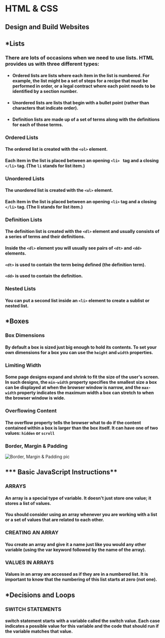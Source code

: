 # HTML & CSS 
## Design and Build Websites 

## ***Lists**

### There are lots of occasions when we need to use lists. HTML provides us with three different types:

- #### Ordered lists are lists where each item in the list is numbered. For example, the list might be a set of steps for a recipe that must be performed in order, or a legal contract where each point needs to be identified by a section number.
- #### Unordered lists are lists that begin with a bullet point (rather than characters that indicate order).
- #### Definition lists are made up of a set of terms along with the definitions for each of those terms.

### Ordered Lists
#### The ordered list is created with the `<ol>` element.
#### Each item in the list is placed between an opening `<li> ` tag and a closing `</li>` tag. (The `li` stands for list item.)

### Unordered Lists
#### The unordered list is created with the `<ul>` element.
#### Each item in the list is placed between an opening  `<li>`  tag and a closing  `</li>`  tag. (The li stands for list item.)

### Definition Lists
#### The definition list is created with the  `<dl>`  element and usually consists of a series of terms and their definitions.
#### Inside the  `<dl>`  element you will usually see pairs of `<dt>`  and `<dd>` elements.
#### `<dt>`  is used to contain the term being defined (the definition term).
#### `<dd>` is used to contain the definition.

### Nested Lists
#### You can put a second list inside an `<li>`  element to create a sublist or nested list. 


## ***Boxes** 

### Box Dimensions
#### By default a box is sized just big enough to hold its contents. To set your own dimensions for a box you can use the `height` and `width` properties.

### Limiting Width
#### Some page designs expand and shrink to fit the size of the user's screen. In such designs, the `min-width` property specifies the smallest size a box can be displayed at when the browser window is narrow, and the `max-width` property indicates the maximum width a box can stretch to when the browser window is wide.

### Overflowing Content 
#### The overflow property tells the browser what to do if the content contained within a box is larger than the box itself. It can have one of two values: `hidden` or `scroll`

### Border, Margin & Padding
![Border, Margin & Padding pic](https://miro.medium.com/max/462/1*_Q0vGWv0CTxyZhF8hl5AfA.png)


## *** Basic JavaScript Instructions**
### ARRAYS
#### An array is a special type of variable. It doesn't just store one value; it stores a list of values.
#### You should consider using an array whenever you are working with a list or a set of values that are related to each other.

### CREATING AN ARRAY
#### You create an array and give it a name just like you would any other variable (using the var keyword followed by the name of the array).

### VALUES IN ARRAYS
#### Values in an array are accessed as if they are in a numbered list. It is important to know that the numbering of this list starts at zero (not one).

## ***Decisions and Loops**
### SWITCH STATEMENTS
#### switch statement starts with a variable called the switch value. Each case indicates a possible value for this variable and the code that should run if the variable matches that value.
